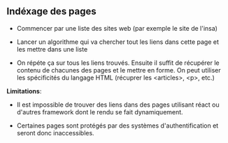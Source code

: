 ## Indéxage des pages

- Commencer par une liste des sites web (par exemple le site de l'insa)

- Lancer un algorithme qui va chercher tout les liens dans cette page et les mettre dans une liste

- On répéte ça sur tous les liens trouvés.
Ensuite il suffit de récupérer le contenu de chacunes des pages et le mettre en forme. On peut utiliser les spécificités du langage HTML (récuprer les \<articles\>, \<p\>, etc.)

**Limitations**: 

- Il est impossible de trouver des liens dans des pages utilisant réact ou d'autres framework dont le rendu se fait dynamiquement.

- Certaines pages sont protégés par des systèmes d'authentification et seront donc inaccessibles.